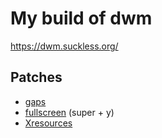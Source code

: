# My build of dwm

https://dwm.suckless.org/

## Patches

- [gaps](https://dwm.suckless.org/patches/gaps/)
- [fullscreen](https://dwm.suckless.org/patches/fullscreen/) (super + y)
- [Xresources](https://dwm.suckless.org/patches/xresources/)
